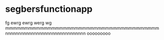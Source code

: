 # segbersfunctionapp
fg ewrg ewrg werg wg 
mmmmmmmmmmmmmmmmmmmmmmmmmmmmmmmmmmmmmmmm
nnnnnnnnnnnnnnnnnnnnnnnnnnnnnnn
ooooooooo
